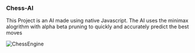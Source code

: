 ### Chess-AI

This Project is an AI made using native Javascript. The AI uses the minimax alogrithm with alpha beta pruning to quickly and accurately predict the best moves

![ChessEngine](https://user-images.githubusercontent.com/57776596/216868224-17d4dc94-7294-44db-ada0-222722111d6a.png)
